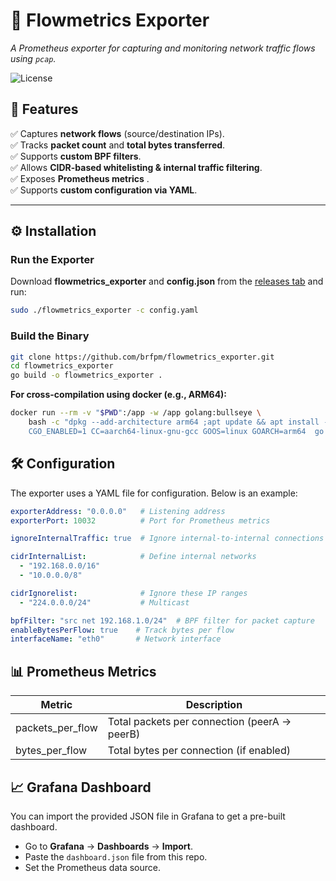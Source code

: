# 🚀 Flowmetrics Exporter  
*A Prometheus exporter for capturing and monitoring network traffic flows using `pcap`.*

![License](https://img.shields.io/badge/License-Apache%202.0-green)

## 📌 Features
✅ Captures **network flows** (source/destination IPs).  
✅ Tracks **packet count** and **total bytes transferred**.  
✅ Supports **custom BPF filters**.  
✅ Allows **CIDR-based whitelisting & internal traffic filtering**.  
✅ Exposes **Prometheus metrics** .  
✅ Supports **custom configuration via YAML**.  

---

## ⚙️ Installation

### **Run the Exporter**
Download **flowmetrics_exporter** and **config.json** from the [releases tab](https://github.com/brfpm/flowmetrics_exporter/releases) and run:
```bash
sudo ./flowmetrics_exporter -c config.yaml
```

### **Build the Binary**
```bash
git clone https://github.com/brfpm/flowmetrics_exporter.git
cd flowmetrics_exporter
go build -o flowmetrics_exporter .
```

**For cross-compilation using docker (e.g., ARM64):**
```bash
docker run --rm -v "$PWD":/app -w /app golang:bullseye \
    bash -c "dpkg --add-architecture arm64 ;apt update && apt install -y gcc-aarch64-linux-gnu libpcap-dev:arm64 libc6-dev-arm64-cross crossbuild-essential-arm64 && \
    CGO_ENABLED=1 CC=aarch64-linux-gnu-gcc GOOS=linux GOARCH=arm64  go build -buildvcs=false -o arm64-flowmetrics_exporter ."
```

## 🛠 Configuration
The exporter uses a YAML file for configuration. Below is an example:
```yaml
exporterAddress: "0.0.0.0"   # Listening address
exporterPort: 10032          # Port for Prometheus metrics

ignoreInternalTraffic: true  # Ignore internal-to-internal connections

cidrInternalList:            # Define internal networks
  - "192.168.0.0/16"
  - "10.0.0.0/8"

cidrIgnorelist:              # Ignore these IP ranges
  - "224.0.0.0/24"           # Multicast

bpfFilter: "src net 192.168.1.0/24"  # BPF filter for packet capture
enableBytesPerFlow: true    # Track bytes per flow
interfaceName: "eth0"       # Network interface
```

## 📊 Prometheus Metrics

| Metric | Description                                            |
| ------ | ------------------------------------------------------ |
| packets_per_flow | Total packets per connection (peerA → peerB) |
| bytes_per_flow   | Total bytes per connection (if enabled)      |


## 📈 Grafana Dashboard
You can import the provided JSON file in Grafana to get a pre-built dashboard.

- Go to **Grafana** → **Dashboards** → **Import**.
- Paste the `dashboard.json` file from this repo.
- Set the Prometheus data source.


